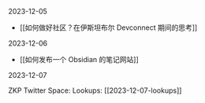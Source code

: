 2023-12-05

- [[如何做好社区？在伊斯坦布尔 Devconnect 期间的思考]]

2023-12-06

- [[如何发布一个 Obsidian 的笔记网站]]

2023-12-07

ZKP Twitter Space: Lookups: [[2023-12-07-lookups]]
